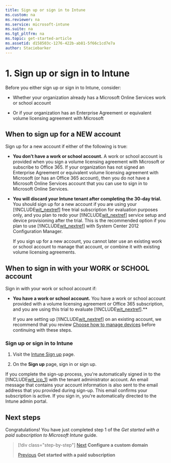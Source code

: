 ```yaml
---
title: Sign up or sign in to Intune
ms.custom: na
ms.reviewer: na
ms.service: microsoft-intune
ms.suite: na
ms.tgt_pltfrm: na
ms.topic: get-started-article
ms.assetid: d158503c-1276-422b-ab81-5f66c1cd7e7a
author: Staciebarker
---
```


# 1. Sign up or sign in to Intune
Before  you either sign up or sign in to Intune, consider:

-   Whether your organization already has a Microsoft Online Services work or school account

-   Or if your organization has an Enterprise Agreement or equivalent volume licensing agreement with Microsoft

## When to sign up for a NEW account

Sign up for a new account if either of the following is true:

- **You don’t have a work or school account.** A work or school account is provided when you sign a volume licensing agreement with Microsoft or subscribe to Office 365. If your organization has not signed an Enterprise Agreement or equivalent volume licensing agreement with Microsoft (or has an Office 365 account), then you do not have a Microsoft Online Services account that you can use to sign in to Microsoft Online Services.
- **You will discard your Intune tenant after completing the 30-day trial.** You should sign up for a new account if you are using your [!INCLUDE[wit_nextref](../includes/wit_nextref_md.md)] free trial subscription for evaluation purposes only, and you plan to redo your [!INCLUDE[wit_nextref](../includes/wit_nextref_md.md)] service setup and device provisioning after the trial. This is the recommended option if you plan to use [!INCLUDE[wit_nextref](../includes/wit_nextref_md.md)] with System Center 2012 Configuration Manager.

    If you sign up for a new account, you cannot later use an existing work or school account to manage that account, or combine it with existing volume licensing agreements.

## When to sign in with your WORK or SCHOOL account
Sign in with your work or school account if:

- **You have a work or school account.** You have a work or school account provided with a volume licensing agreement or Office 365 subscription, and you are using this trial to evaluate [!INCLUDE[wit_nextref](../includes/wit_nextref_md.md)].**

    If you are setting up [!INCLUDE[wit_nextref](../includes/wit_nextref_md.md)] on an existing account, we recommend that you review [Choose how to manage devices](/Intune/Understand/introduction-to-microsoft-intune.md) before continuing with these steps.

<!--(**Editorial note**:
* not sure if the content of Intro to Intune still fits the above recommendation.
* changed table to h2 sections; don't think the headings work in this format, so rewriting is required.)-->

### Sign up or sign in to Intune

1.  Visit the [Intune Sign up](https://portal.office.com/Signup/Signup.aspx?OfferId=40BE278A-DFD1-470a-9EF7-9F2596EA7FF9&dl=INTUNE_A&ali=1#0%20) page.

2.  On the **Sign up** page, sign in or sign up.

If  you complete the sign-up process, you're automatically signed in to the [!INCLUDE[wit_icp_1](../includes/wit_icp_1_md.md)] with the tenant administrator account. An email message that contains your account information is also sent to the email address that you provided during sign-up. This email confirms your subscription is active. If you sign in, you're automatically directed to the Intune admin portal.

## Next steps
Congratulations! You have just completed step 1 of the *Get started with a paid subscription to Microsoft Intune* guide.


>[!div class="step-by-step"]
>[Next](.\get-started-with-a-paid-subscription-to-microsoft-intune-step-2.md)  **Configure a custom domain**
>
>[Previous](.\get-started-with-a-paid-subscription-to-microsoft-intune-test.md)  **Get started with a paid subscription**
